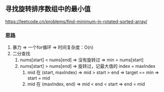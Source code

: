 ## 寻找旋转排序数组中的最小值

<https://leetcode.cn/problems/find-minimum-in-rotated-sorted-array/>

### 思路

1. 暴力 => 一个for循环 => 时间复杂度：O(n)
2. 二分查找
    1. nums[start] < nums[end] => 没有旋转过 => min = nums[start]
    2. nums[start] > nums[end] => 旋转过，记最大值的 index = maxIndex
        1. mid 在 (start, maxIndex) => mid > start > end => target == min => start = mid
        2. mid 在 (maxIndex, end) => mid < end < start => end = mid
   
